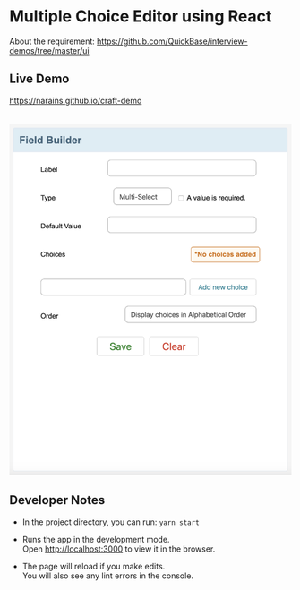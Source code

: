 # Multiple Choice Editor using React
About the requirement: https://github.com/QuickBase/interview-demos/tree/master/ui 

## Live Demo
https://narains.github.io/craft-demo
<br><br><br>
![UI](./appScreenshot.png)

## Developer Notes
- In the project directory, you can run: `yarn start`

- Runs the app in the development mode.<br>
  Open [http://localhost:3000](http://localhost:3000) to view it in the browser.

- The page will reload if you make edits.<br>
  You will also see any lint errors in the console.
